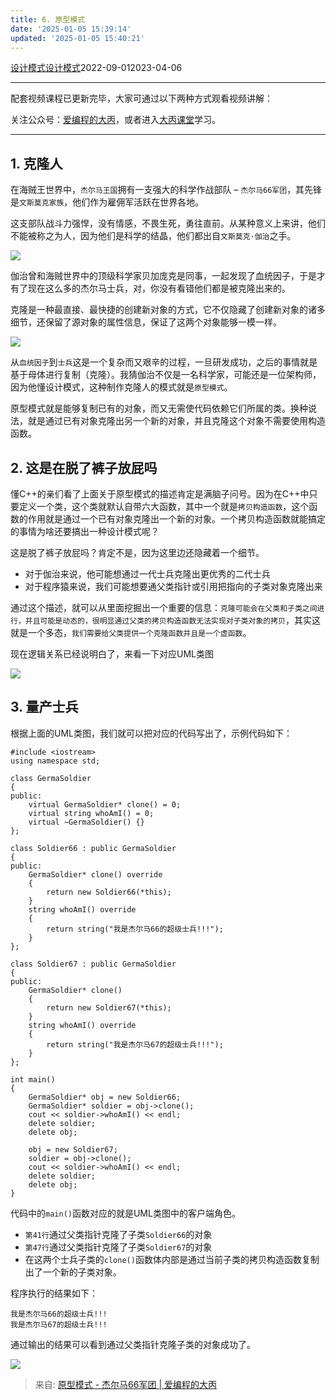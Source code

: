 ```yaml
---
title: 6. 原型模式
date: '2025-01-05 15:39:14'
updated: '2025-01-05 15:40:21'
---
```

[设计模式](https://subingwen.cn/categories/%E8%AE%BE%E8%AE%A1%E6%A8%A1%E5%BC%8F/)[设计模式](https://subingwen.cn/tags/%E8%AE%BE%E8%AE%A1%E6%A8%A1%E5%BC%8F/)2022-09-012023-04-06

---

配套视频课程已更新完毕，大家可通过以下两种方式观看视频讲解：

关注公众号：[爱编程的大丙](https://subingwen.cn/images/gongzhonghao.jpg)，或者进入[大丙课堂](https://bnz.xet.tech/s/SGjtb)学习。

---

## 1. 克隆人
在海贼王世界中，`杰尔马王国`拥有一支强大的科学作战部队 – `杰尔马66军团`，其先锋是`文斯莫克家族`，他们作为雇佣军活跃在世界各地。

这支部队战斗力强悍，没有情感，不畏生死，勇往直前。从某种意义上来讲，他们不能被称之为人，因为他们是科学的结晶，他们都出自`文斯莫克·伽治`之手。

![](/images/343ebcac1a76850cf39c766cb672b9f1.jpeg)

伽治曾和海贼世界中的顶级科学家贝加庞克是同事，一起发现了血统因子，于是才有了现在这么多的杰尔马士兵，对，你没有看错他们都是被克隆出来的。

克隆是一种最直接、最快捷的创建新对象的方式，它不仅隐藏了创建新对象的诸多细节，还保留了源对象的属性信息，保证了这两个对象能够一模一样。

![](/images/a71be8b377eae693b76357c9a3b11f6d.jpeg)

从`血统因子`到`士兵`这是一个复杂而又艰辛的过程，一旦研发成功，之后的事情就是基于母体进行复制（克隆）。我猜伽治不仅是一名科学家，可能还是一位架构师，因为他懂设计模式，这种制作克隆人的模式就是`原型模式`。

原型模式就是能够复制已有的对象，而又无需使代码依赖它们所属的类。换种说法，就是通过已有对象克隆出另一个新的对象，并且克隆这个对象不需要使用构造函数。

## 2. 这是在脱了裤子放屁吗
懂C++的亲们看了上面关于原型模式的描述肯定是满脑子问号。因为在C++中只要定义一个类，这个类就默认自带六大函数，其中一个就是`拷贝构造函数`，这个函数的作用就是通过一个已有对象克隆出一个新的对象。一个拷贝构造函数就能搞定的事情为啥还要搞出一种设计模式呢？

这是脱了裤子放屁吗？肯定不是，因为这里边还隐藏着一个细节。

+ 对于伽治来说，他可能想通过一代士兵克隆出更优秀的二代士兵
+ 对于程序猿来说，我们可能想要通父类指针或引用把指向的子类对象克隆出来

通过这个描述，就可以从里面挖掘出一个重要的信息：`克隆可能会在父类和子类之间进行，并且可能是动态的，很明显通过父类的拷贝构造函数无法实现对子类对象的拷贝`，其实这就是一个多态，`我们需要给父类提供一个克隆函数并且是一个虚函数`。

现在逻辑关系已经说明白了，来看一下对应UML类图

![](/images/c9b254b0a277548fb823f1edad50ed17.png)

## 3. 量产士兵
根据上面的UML类图，我们就可以把对应的代码写出了，示例代码如下：

```plain
#include <iostream>
using namespace std;

class GermaSoldier
{
public:
    virtual GermaSoldier* clone() = 0;
    virtual string whoAmI() = 0;
    virtual ~GermaSoldier() {}
};

class Soldier66 : public GermaSoldier
{
public:
    GermaSoldier* clone() override
    {
        return new Soldier66(*this);
    }
    string whoAmI() override
    {
        return string("我是杰尔马66的超级士兵!!!");
    }
};

class Soldier67 : public GermaSoldier
{
public:
    GermaSoldier* clone()
    {
        return new Soldier67(*this);
    }
    string whoAmI() override
    {
        return string("我是杰尔马67的超级士兵!!!");
    }
};

int main()
{
    GermaSoldier* obj = new Soldier66;
    GermaSoldier* soldier = obj->clone();
    cout << soldier->whoAmI() << endl;
    delete soldier;
    delete obj;

    obj = new Soldier67;
    soldier = obj->clone();
    cout << soldier->whoAmI() << endl;
    delete soldier;
    delete obj;
}
```

代码中的`main()`函数对应的就是UML类图中的客户端角色。

+ `第41行`通过父类指针克隆了子类`Soldier66`的对象
+ `第47行`通过父类指针克隆了子类`Soldier67`的对象
+ 在这两个士兵子类的`clone()`函数体内部是通过当前子类的拷贝构造函数复制出了一个新的子类对象。

程序执行的结果如下：

```plain
我是杰尔马66的超级士兵!!!
我是杰尔马67的超级士兵!!!
```

通过输出的结果可以看到通过父类指针克隆子类的对象成功了。

![](/images/616e0f4a35bbdd66d545829627ea14b0.png)  


> 来自: [原型模式 - 杰尔马66军团 | 爱编程的大丙](https://subingwen.cn/design-patterns/prototype/)
>

